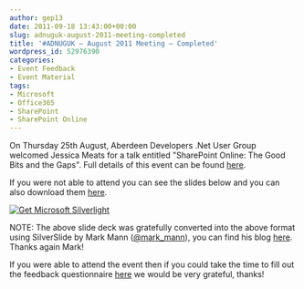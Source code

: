 ```yaml
---
author: gep13
date: 2011-09-18 13:43:00+00:00
slug: adnuguk-august-2011-meeting-completed
title: '#ADNUGUK – August 2011 Meeting – Completed'
wordpress_id: 52976390
categories:
- Event Feedback
- Event Material
tags:
- Microsoft
- Office365
- SharePoint
- SharePoint Online
---
```


On Thursday 25th August, Aberdeen Developers .Net User Group welcomed Jessica Meats for a talk entitled "SharePoint Online: The Good Bits and the Gaps". Full details of this event can be found [here](http://adnuguk.eventbrite.com/).




If you were not able to attend you can see the slides below and you can also download them [here](http://www.aberdeendevelopers.co.uk/Uploads/Meetings/SharePoint%20Online%20good%20bits%20and%20gaps.pptx).




[ ![Get Microsoft Silverlight](http://go.microsoft.com/fwlink/?LinkId=161376) ](http://go.microsoft.com/fwlink/?LinkID=149156&v=4.0.50401.0)







NOTE: The above slide deck was gratefully converted into the above format using SilverSlide by Mark Mann ([@mark_mann](http://twitter.com/#!/@mark_mann)), you can find his blog [here](http://blog.mark-mann.co.uk/).  Thanks again Mark!




If you were able to attend the event then if you could take the time to fill out the feedback questionnaire [here](http://www.surveymonkey.com/s/8PX5FLH) we would be very grateful, thanks!
